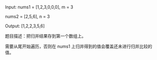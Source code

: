 Input:
nums1 = [1,2,3,0,0,0], m = 3  

nums2 = [2,5,6],       n = 3

Output: [1,2,2,3,5,6]


题目描述：把归并结果存到第一个数组上。

需要从尾开始遍历，否则在 nums1 上归并得到的值会覆盖还未进行归并比较的值。
